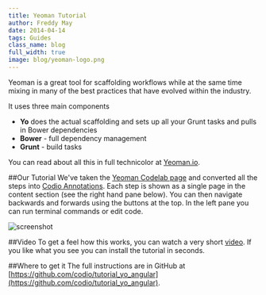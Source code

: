 ```yaml
---
title: Yeoman Tutorial
author: Freddy May
date: 2014-04-14
tags: Guides
class_name: blog
full_width: true
image: blog/yeoman-logo.png
---
```


Yeoman is a great tool for scaffolding workflows while at the same time mixing in many of the best practices that have evolved within the industry.

It uses three main components

- **Yo** does the actual scaffolding and sets up all your Grunt tasks and pulls in Bower dependencies
- **Bower** - full dependency management
- **Grunt** - build tasks

You can read about all this in full technicolor at [Yeoman.io](http://yeoman.io).

##Our Tutorial
We've taken the [Yeoman Codelab page](http://yeoman.io/codelab.html) and converted all the steps into [Codio Annotations](https://codio.com/s/docs/annotations/). Each step is shown as a single page in the content section (see the right hand pane below). You can then navigate backwards and forwards using the buttons at the top. In the left pane you can run terminal commands or edit code. 

![screenshot](blog/yeoman-tut.png)

##Video
To get a feel how this works, you can watch a very short [video](https://player.vimeo.com/video/88482886?autoplay=1&hd=1). If you like what you see you can install the tutorial in seconds.


##Where to get it
The full instructions are in GitHub at [https://github.com/codio/tutorial_yo_angular](https://github.com/codio/tutorial_yo_angular).





